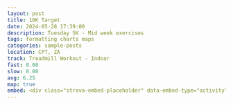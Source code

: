 ```yaml
---
layout: post
title: 10K Target
date: 2024-05-28 17:39:00
description: Tuesday 5K - Mid week exercises
tags: formatting charts maps
categories: sample-posts
location: CPT, ZA
track: Treadmill Workout - Indoor
fast: 0.00
slow: 0.00
avg: 6.25
map: true
embed: <div class="strava-embed-placeholder" data-embed-type="activity" data-embed-id="11522316914" data-style="standard"></div><script src="https://strava-embeds.com/embed.js"></script>
---
```

<div class="strava-embed-placeholder" data-embed-type="activity" data-embed-id="11522316914" data-style="standard"></div><script src="https://strava-embeds.com/embed.js"></script>